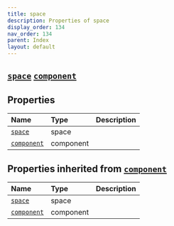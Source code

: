 ```yaml
---
title: space
description: Properties of space
display_order: 134
nav_order: 134
parent: Index
layout: default
---
```


##  [`space`](./space.html)  [`component`](./component.html) 
## Properties
| Name | Type | Description |
|:-----|:-----|:------------|
| [`space`](./space.html) | space |  |
| [`component`](./component.html) | component |  |
## Properties inherited from [`component`](./component.html)
| Name | Type | Description |
|:-----|:-----|:------------|
| [`space`](./space.html) | space |  |
| [`component`](./component.html) | component |  |


